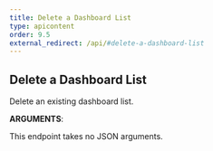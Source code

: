 ```yaml
---
title: Delete a Dashboard List
type: apicontent
order: 9.5
external_redirect: /api/#delete-a-dashboard-list
---
```


## Delete a Dashboard List

Delete an existing dashboard list.

**ARGUMENTS**:

This endpoint takes no JSON arguments.

